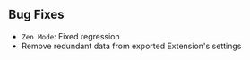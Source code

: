 ## Bug Fixes

- `Zen Mode`: Fixed regression
- Remove redundant data from exported Extension's settings